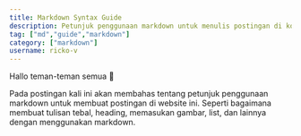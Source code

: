 ```yaml
---
title: Markdown Syntax Guide
description: Petunjuk penggunaan markdown untuk menulis postingan di kodeinaja
tag: ["md","guide","markdown"]
category: ["markdown"]
username: ricko-v
---
```


Hallo teman-teman semua 👋

Pada postingan kali ini akan membahas tentang petunjuk penggunaan markdown untuk membuat postingan di website ini. Seperti bagaimana membuat tulisan tebal, heading, memasukan gambar, list, dan lainnya dengan menggunakan markdown.

